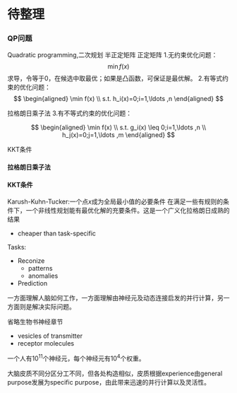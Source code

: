 # 待整理


### QP问题

Quadratic programming,二次规划
半正定矩阵
正定矩阵
1.无约束优化问题：$$\min f(x)$$
求导，令等于0，在候选中取最优；如果是凸函数，可保证是最优解。
2.有等式约束的优化问题：
$$
\begin{aligned}
\min f(x) \\
s.t. h_i(x)=0;i=1,\ldots ,n
\end{aligned}
$$

拉格朗日乘子法
3.有不等式约束的优化问题：

$$
\begin{aligned}
\min f(x) \\  
s.t. g_i(x) \leq 0;i=1,\ldots ,n \\ h_j(x)=0;j=1,\ldots ,m
\end{aligned}
$$

KKT条件

#### 拉格朗日乘子法


#### KKT条件

Karush-Kuhn-Tucker:一个点$x$成为全局最小值的必要条件
在满足一些有规则的条件下，一个非线性规划能有最优化解的充要条件。这是一个广义化拉格朗日成熟的结果

- cheaper than task-specific

Tasks:

- Reconize
    - patterns
    - anomalies
- Prediction
    

一方面理解人脑如何工作，一方面理解由神经元及动态连接启发的并行计算，另一方面则是解决实际问题。

省略生物书神经章节

- vesicles of transmitter
- receptor molecules

一个人有$10^{11}$个神经元，每个神经元有$10^{4}$个权重。

大脑皮质不同分区分工不同，但各处构造相似，皮质根据experience由general purpose发展为specific purpose，由此带来迅速的并行计算以及灵活性。